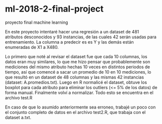 # ml-2018-2-final-project
proyecto final machine learning

En este proyecto intentaré hacer una regresión a un dataset de 481 atributos desconocidos y 93 instancias, de las cuales 42 serán usadas para entrenamiento.
La columna a predecir es es Y y las demás están enumeradas de X1 a X480.

Lo primero que noté al revisar el dataset fue que cada 10 columnas, los datos eran muy similares, lo que me hizo pensar que probablemente son mediciones del mismo atributo hechas 10 veces en distintos periodos de tiempo, así que comencé a sacar un promedio de 10 en 10 mediciones, lo que resultó en un dataset de 48 columnas y las mismas 42 instancias (dataset: A.promedios.txt). Luego en R normalicé el dataset, obtuve los boxplot para cada atributo para eliminar los outliers (<= 5% de los datos) de forma manual. Finalmente volví a normalizar. Todo esto se encuentra en el archivo test.R

En caso de que lo asumido anteriormente sea erroneo, trabajé un poco con el conjunto completo de datos en el archivo test2.R, que trabaja con el dataset a.txt.
